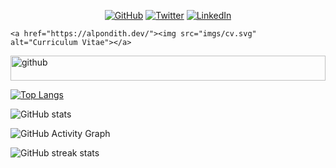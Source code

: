
<p align="center">
	<a href="https://github.com/alpondith"><img src="imgs/github.svg" alt="GitHub"></a>
	<a href="https://twitter.com/alpondith"><img src="imgs/twitter.svg" alt="Twitter"></a>
	<a href="https://www.linkedin.com/in/alpondith"><img src="imgs/linkedin.svg" alt="LinkedIn"></a>

	<a href="https://alpondith.dev/"><img src="imgs/cv.svg" alt="Curriculum Vitae"></a>
</p>

[<img src='https://cdn.jsdelivr.net/npm/simple-icons@3.0.1/icons/github.svg' alt='github' height='40' width='100%'>](https://github.com/alpondith)  

[![Top Langs](https://github-readme-stats.vercel.app/api/top-langs/?username=alpondith)](https://github.com/anuraghazra/github-readme-stats)

![GitHub stats](https://github-readme-stats.vercel.app/api?username=alpondith&show_icons=true&count_private=true)  

![GitHub Activity Graph](https://activity-graph.herokuapp.com/graph?username=alpondith)  

![GitHub streak stats](https://github-readme-streak-stats.herokuapp.com/?user=alpondith)  

